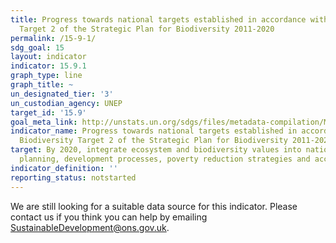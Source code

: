 ```yaml
---
title: Progress towards national targets established in accordance with Aichi Biodiversity
  Target 2 of the Strategic Plan for Biodiversity 2011-2020
permalink: /15-9-1/
sdg_goal: 15
layout: indicator
indicator: 15.9.1
graph_type: line
graph_title: ~
un_designated_tier: '3'
un_custodian_agency: UNEP
target_id: '15.9'
goal_meta_link: http://unstats.un.org/sdgs/files/metadata-compilation/Metadata-Goal-15.pdf
indicator_name: Progress towards national targets established in accordance with Aichi
  Biodiversity Target 2 of the Strategic Plan for Biodiversity 2011-2020
target: By 2020, integrate ecosystem and biodiversity values into national and local
  planning, development processes, poverty reduction strategies and accounts.
indicator_definition: ''
reporting_status: notstarted
---
```


We are still looking for a suitable data source for this indicator. Please contact us if you think you can help by emailing <a href="mailto:SustainableDevelopment@ons.gov.uk">SustainableDevelopment@ons.gov.uk</a>.


